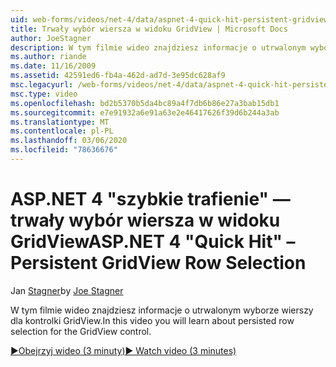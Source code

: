 ```yaml
---
uid: web-forms/videos/net-4/data/aspnet-4-quick-hit-persistent-gridview-row-selection
title: Trwały wybór wiersza w widoku GridView | Microsoft Docs
author: JoeStagner
description: W tym filmie wideo znajdziesz informacje o utrwalonym wyborze wierszy dla kontrolki GridView.
ms.author: riande
ms.date: 11/16/2009
ms.assetid: 42591ed6-fb4a-462d-ad7d-3e95dc628af9
msc.legacyurl: /web-forms/videos/net-4/data/aspnet-4-quick-hit-persistent-gridview-row-selection
msc.type: video
ms.openlocfilehash: bd2b5370b5da4bc89a4f7db6b86e27a3bab15db1
ms.sourcegitcommit: e7e91932a6e91a63e2e46417626f39d6b244a3ab
ms.translationtype: MT
ms.contentlocale: pl-PL
ms.lasthandoff: 03/06/2020
ms.locfileid: "78636676"
---
```

# <a name="aspnet-4-quick-hit--persistent-gridview-row-selection"></a><span data-ttu-id="aa797-103">ASP.NET 4 "szybkie trafienie" — trwały wybór wiersza w widoku GridView</span><span class="sxs-lookup"><span data-stu-id="aa797-103">ASP.NET 4 "Quick Hit" – Persistent GridView Row Selection</span></span>

<span data-ttu-id="aa797-104">Jan [Stagner](https://github.com/JoeStagner)</span><span class="sxs-lookup"><span data-stu-id="aa797-104">by [Joe Stagner](https://github.com/JoeStagner)</span></span>

<span data-ttu-id="aa797-105">W tym filmie wideo znajdziesz informacje o utrwalonym wyborze wierszy dla kontrolki GridView.</span><span class="sxs-lookup"><span data-stu-id="aa797-105">In this video you will learn about persisted row selection for the GridView control.</span></span> 

[<span data-ttu-id="aa797-106">&#9654;Obejrzyj wideo (3 minuty)</span><span class="sxs-lookup"><span data-stu-id="aa797-106">&#9654; Watch video (3 minutes)</span></span>](https://channel9.msdn.com/Blogs/ASP-NET-Site-Videos/aspnet-4-quick-hit-persistent-gridview-row-selection)

